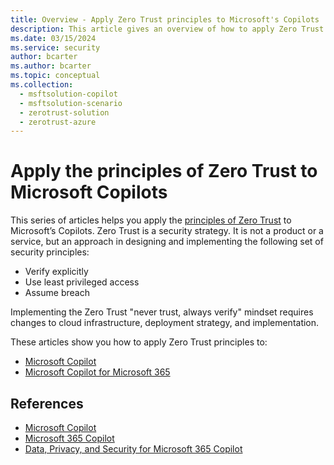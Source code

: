 ```yaml
---
title: Overview - Apply Zero Trust principles to Microsoft's Copilots
description: This article gives an overview of how to apply Zero Trust principles to Microsoft's Copilots.
ms.date: 03/15/2024
ms.service: security
author: bcarter
ms.author: bcarter
ms.topic: conceptual
ms.collection: 
  - msftsolution-copilot
  - msftsolution-scenario
  - zerotrust-solution
  - zerotrust-azure
---
```


# Apply the principles of Zero Trust to Microsoft Copilots

This series of articles helps you apply the [principles of Zero Trust](../zero-trust-overview.md) to Microsoft’s Copilots. Zero Trust is a security strategy. It is not a product or a service, but an approach in designing and implementing the following set of security principles:

- Verify explicitly
- Use least privileged access
- Assume breach

Implementing the Zero Trust "never trust, always verify" mindset requires changes to cloud infrastructure, deployment strategy, and implementation.

These articles show you how to apply Zero Trust principles to:

- [Microsoft Copilot](zero-trust-microsoft-copilot.md)
- [Microsoft Copilot for Microsoft 365](copilots/zero-trust-microsoft-365-copilot.md)

## References

- [Microsoft Copilot](/copilot/)
- [Microsoft 365 Copilot](/microsoft-365-copilot/)
- [Data, Privacy, and Security for Microsoft 365 Copilot](/microsoft-365-copilot/microsoft-365-copilot-privacy)
